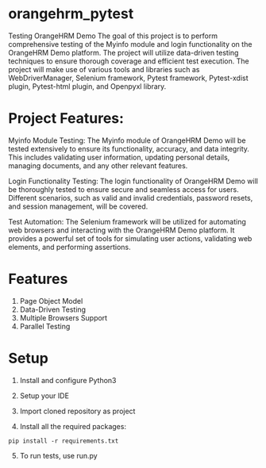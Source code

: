 # orangehrm_pytest

Testing OrangeHRM Demo
The goal of this project is to perform comprehensive testing of the Myinfo module and login functionality on the OrangeHRM Demo platform. The project will utilize data-driven testing techniques to ensure thorough coverage and efficient test execution. The project will make use of various tools and libraries such as WebDriverManager, Selenium framework, Pytest framework, Pytest-xdist plugin, Pytest-html plugin, and Openpyxl library.

# Project Features:
Myinfo Module Testing: The Myinfo module of OrangeHRM Demo will be tested extensively to ensure its functionality, accuracy, and data integrity. This includes validating user information, updating personal details, managing documents, and any other relevant features.

Login Functionality Testing: The login functionality of OrangeHRM Demo will be thoroughly tested to ensure secure and seamless access for users. Different scenarios, such as valid and invalid credentials, password resets, and session management, will be covered.

Test Automation: The Selenium framework will be utilized for automating web browsers and interacting with the OrangeHRM Demo platform. It provides a powerful set of tools for simulating user actions, validating web elements, and performing assertions.

# Features
  1. Page Object Model
  2. Data-Driven Testing
  3. Multiple Browsers Support
  4. Parallel Testing

# Setup
  1. Install and configure Python3

  2. Setup your IDE

  3. Import cloned repository as project

  4. Install all the required packages:

    pip install -r requirements.txt
  5. To run tests, use run.py
